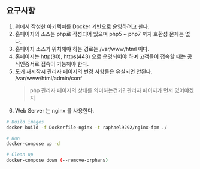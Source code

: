 ## 요구사항

1. 위에서 작성한 아키텍쳐를 Docker 기반으로 운영하려고 한다.
2. 홈페이지의 소스는 php로 작성되어 있으며 php5 ~ php7 까지 호환성 문제는 없다.
3. 홈페이지 소스가 위치해야 하는 경로는 /var/www/html 이다.
4. 홈페이지는 http(80), https(443) 으로 운영되어야 하며 고객들이 접속할 때는 공식인증서로 접속이 가능해야 한다.
5. 도커 재시작시 관리자 페이지의 변경 사항들은 유실되면 안된다. /var/www/html/admin/conf
   > php 관리자 페이지의 상태를 의미하는건가?
   > 관리자 페이지가 먼저 있어야겠지
6. Web Server 는 nginx 를 사용한다.

```sh
# Build images
docker build -f Dockerfile-nginx -t raphael9292/nginx-fpm ./

# Run
docker-compose up -d

# Clean up
docker-compose down (--remove-orphans)
```
